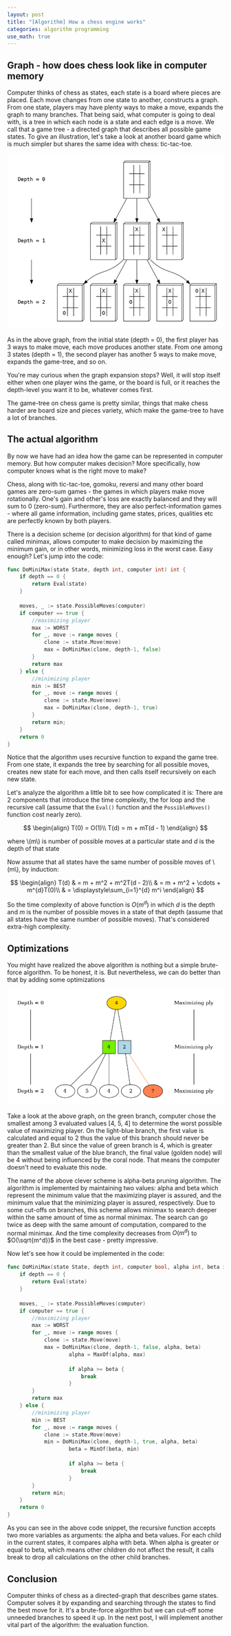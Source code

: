 ```yaml
---
layout: post
title: "[Algorithm] How a chess engine works"
categories: algorithm programming
use_math: true
---
```

## Graph - how does chess look like in computer memory

Computer thinks of chess as states, each state is a board where pieces are placed. Each move changes from one state to another, constructs a graph. From one state, players may have plenty ways to make a move, expands the graph to many branches. That being said, what computer is going to deal with, is a tree in which each node is a state and each edge is a move. We call that a game tree - a directed graph that describes all possible game states. 
To give an illustration, let's take a look at another board game which is much simpler but shares the same idea with chess: tic-tac-toe.

![Tictactoe](/assets/images/chess/tictactoe.png)

As in the above graph, from the initial state (depth = 0), the first player has 3 ways to make move, each move produces another state. From one among 3 states (depth = 1), the second player has another 5 ways to make move, expands the game-tree, and so on.

You're may curious when the graph expansion stops? Well, it will stop itself either when one player wins the game, or the board is full, or it reaches the depth-level you want it to be, whatever comes first.

The game-tree on chess game is pretty similar, things that make chess harder are board size and pieces variety, which make the game-tree to have a lot of branches.

## The actual algorithm

By now we have had an idea how the game can be represented in computer memory. But how computer makes decision? More specifically, how computer knows what is the right move to make?
    
Chess, along with tic-tac-toe, gomoku, reversi and many other board games are zero-sum games - the games in which players make move rotationally. One's gain and other's loss are exactly balanced and they will sum to 0 (zero-sum). Furthermore, they are also perfect-information games - where all game information, including game states, prices, qualities etc are perfectly known by both players.

There is a decision scheme (or decision algorithm) for that kind of game called minimax, allows computer to make decision by maximizing the minimum gain, or in other words, minimizing loss in the worst case. Easy enough? Let's jump into the code:

```go
func DoMiniMax(state State, depth int, computer int) int {
	if depth == 0 {
		return Eval(state)
	}
	
	moves, _ := state.PossibleMoves(computer)
	if computer == true {
		//maximizing player
		max := WORST
		for _, move := range moves {
			clone := state.Move(move)
			max = DoMiniMax(clone, depth-1, false)
		}
		return max
	} else {
		//minimizing player
		min := BEST
		for _, move := range moves {
			clone := state.Move(move)
			max = DoMiniMax(clone, depth-1, true)
		}
		return min;
	}
	return 0
}
```

Notice that the algorithm uses recursive function to expand the game tree. From one state, it expands the tree by searching for all possible moves, creates new state for each move, and then calls itself recursively on each new state.

Let's analyze the algorithm a little bit to see how complicated it is: There are 2 components that introduce the time complexity, the for loop and the recursive call (assume that the `Eval()` function and the `PossibleMoves()` function cost nearly zero).

$$
\begin{align}
T(0) = O(1)\\
T(d) = m + mT(d - 1)
\end{align}
$$

where \\(m\\) is number of possible moves at a particular state and $d$ is the depth of that state

Now assume that all states have the same number of possible moves of \\(m\\), by induction:

$$
\begin{align}
T(d)
& = m + m^2 + m^2T(d - 2)\\
& = m + m^2 + \cdots + m^{d}T(0)\\
& = \displaystyle\sum_{i=1}^{d} m^i
\end{align}
$$

So the time complexity of above function is $O(m^d)$ in which $d$ is the depth and $m$ is the number of possible moves in a state of that depth (assume that all states have the same number of possible moves). That's considered extra-high complexity.

## Optimizations

You might have realized the above algorithm is nothing but a simple brute-force algorithm. To be honest, it is. But nevertheless, we can do better than that by adding some optimizations

![Alphabeta](/assets/images/chess/alphabeta.png)

Take a look at the above graph, on the green branch, computer chose the smallest among 3 evaluated values [4, 5, 4] to determine the worst possible value of maximizing player. On the light-blue branch, the first value is calculated and equal to 2 thus the value of this branch should never be greater than 2. But since the value of green branch is 4, which is greater than the smallest value of the blue branch, the final value (golden node) will be 4 without being influenced by the coral node. That means the computer doesn't need to evaluate this node.

The name of the above clever scheme is alpha-beta pruning algorithm. The algorithm is implemented by maintaining two values: alpha and beta which represent the minimum value that the maximizing player is assured, and the minimum value that the minimizing player is assured, respectively. Due to some cut-offs on branches, this scheme allows minimax to search deeper within the same amount of time as normal minimax. The search can go twice as deep with the same amount of computation, compared to the normal minimax. And the time complexity decreases from $O(m^d)$ to $O(\sqrt{m^d})$ in the best case - pretty impressive.

Now let's see how it could be implemented in the code:

```go
func DoMiniMax(state State, depth int, computer bool, alpha int, beta int) int {
	if depth == 0 {
		return Eval(state)
	}
	
	moves, _ := state.PossibleMoves(computer)
	if computer == true {
		//maximizing player
		max := WORST
		for _, move := range moves {
			clone := state.Move(move)
			max = DoMiniMax(clone, depth-1, false, alpha, beta)
            		alpha = MaxOf(alpha, max)
            
            		if alpha >= beta {
                		break
            		}
		}
		return max
	} else {
		//minimizing player
		min := BEST
		for _, move := range moves {
			clone := state.Move(move)
			min = DoMiniMax(clone, depth-1, true, alpha, beta)
            		beta = MinOf(beta, min)
            
            		if alpha >= beta {
                		break
            		}
		}
		return min;
	}
	return 0
}
```

As you can see in the above code snippet, the recursive function accepts two more variables as arguments: the alpha and beta values. For each child in the current states, it compares alpha with beta. When alpha is greater or equal to beta, which means other children do not affect the result, it calls break to drop all calculations on the other child branches.

## Conclusion

Computer thinks of chess as a directed-graph that describes game states. Computer solves it by expanding and searching through the states to find the best move for it. It's a brute-force algorithm but we can cut-off some unneeded branches to speed it up. In the next post, I will implement another vital part of the algorithm: the evaluation function.